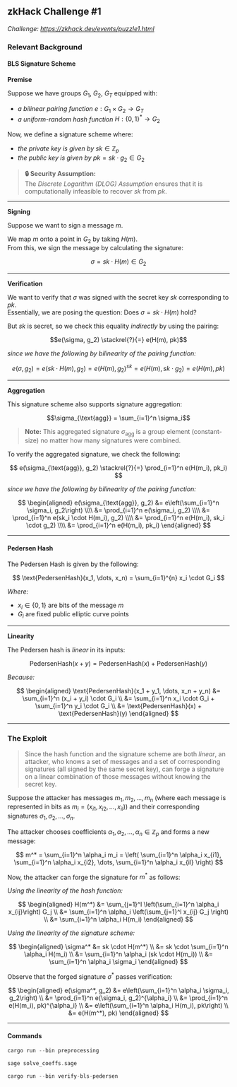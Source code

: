 ## zkHack Challenge #1
*Challenge: https://zkhack.dev/events/puzzle1.html*

### Relevant Background

#### BLS Signature Scheme

**Premise**

Suppose we have groups $G_1$, $G_2$, $G_T$ equipped with:

- *a bilinear pairing function* $e: G_1 \times G_2 \rightarrow G_T$
- *a uniform-random hash function* $H: \{0, 1\}^* \rightarrow G_2$

Now, we define a signature scheme where:
- *the private key is given by* $sk \in \mathbb{Z}_p$
- *the public key is given by* $pk = sk \cdot g_2 \in G_2$

> **🔒 Security Assumption:**  
> The *Discrete Logarithm (DLOG) Assumption* ensures that it is computationally infeasible to recover $sk$ from $pk$.

---

**Signing**

Suppose we want to sign a message $m$.  


We map $m$ onto a point in $G_2$ by taking $H(m)$.  
From this, we sign the message by calculating the signature:  

$$\sigma = sk \cdot H(m) \in G_2$$

---

**Verification**

We want to verify that $\sigma$ was signed with the secret key $sk$ corresponding to $pk$.  
Essentially, we are posing the question: Does $\sigma = sk \cdot H(m)$ hold?

But $sk$ is secret, so we check this equality *indirectly* by using the pairing:

$$e(\sigma, g_2) \stackrel{?}{=} e(H(m), pk)$$

*since we have the following by bilinearity of the pairing function:*

$$e(\sigma, g_2) = e(sk \cdot H(m), g_2) = e(H(m), g_2)^{sk} = e(H(m), sk \cdot g_2) = e(H(m), pk)$$

---

**Aggregation**

This signature scheme also supports signature aggregation:

$$\sigma_{\text{agg}} = \sum_{i=1}^n \sigma_i$$

> **Note:** This aggregated signature $\sigma_{\text{agg}}$ is a group element (constant-size) no matter how many signatures were combined.

To verify the aggregated signature, we check the following:

$$
e(\sigma_{\text{agg}}, g_2) \stackrel{?}{=} \prod_{i=1}^n e(H(m_i), pk_i)
$$

*since we have the following by bilinearity of the pairing function:*

$$
\begin{aligned}
e(\sigma_{\text{agg}}, g_2) &= e\left(\sum_{i=1}^n \sigma_i, g_2\right) \\\\
                            &= \prod_{i=1}^n e(\sigma_i, g_2) \\\\
                            &= \prod_{i=1}^n e(sk_i \cdot H(m_i), g_2) \\\\
                            &= \prod_{i=1}^n e(H(m_i), sk_i \cdot g_2) \\\\
                            &= \prod_{i=1}^n e(H(m_i), pk_i)
\end{aligned}
$$

---

#### Pedersen Hash

The Pedersen Hash is given by the following:

$$
\text{PedersenHash}(x_1, \dots, x_n) = \sum_{i=1}^{n} x_i \cdot G_i
$$

*Where:*
- $x_i \in \{0,1\}$ are bits of the message $m$
- $G_i$ are fixed public elliptic curve points

---

**Linearity**

The Pedersen hash is *linear* in its inputs:

$$
\text{PedersenHash}(x + y) = \text{PedersenHash}(x) + \text{PedersenHash}(y)
$$

*Because:*

$$
\begin{aligned}
\text{PedersenHash}(x_1 + y_1, \dots, x_n + y_n) &= \sum_{i=1}^n (x_i + y_i) \cdot G_i \\
                                                  &= \sum_{i=1}^n x_i \cdot G_i + \sum_{i=1}^n y_i \cdot G_i \\
                                                  &= \text{PedersenHash}(x) + \text{PedersenHash}(y)
\end{aligned}
$$


---

### The Exploit

> Since the hash function and the signature scheme are both *linear*, an attacker, who knows a set of messages and a set of corresponding signatures (all signed by the same secret key), can forge a signature on a linear combination of those messages without knowing the secret key.

Suppose the attacker has messages $m_1, m_2, \dots, m_n$ (where each message is represented in bits as $m_i = (x_{i1}, x_{i2}, \dots, x_{il})$) and their corresponding signatures $\sigma_1, \sigma_2, \dots, \sigma_n$.

The attacker chooses coefficients $\alpha_1, \alpha_2, \dots, \alpha_n \in \mathbb{Z}_p$ and forms a new message:

$$
m^* = \sum_{i=1}^n \alpha_i m_i = \left( \sum_{i=1}^n \alpha_i x_{i1}, \sum_{i=1}^n \alpha_i x_{i2}, \dots, \sum_{i=1}^n \alpha_i x_{il} \right)
$$

Now, the attacker can forge the signature for $m^*$ as follows:

*Using the linearity of the hash function:*

$$
\begin{aligned}
H(m^*) &= \sum_{j=1}^l \left(\sum_{i=1}^n \alpha_i x_{ij}\right) G_j \\
       &= \sum_{i=1}^n \alpha_i \left(\sum_{j=1}^l x_{ij} G_j \right) \\
       &= \sum_{i=1}^n \alpha_i H(m_i)
\end{aligned}
$$

*Using the linearity of the signature scheme:*

$$
\begin{aligned}
\sigma^* &= sk \cdot H(m^*) \\
         &= sk \cdot \sum_{i=1}^n \alpha_i H(m_i) \\
         &= \sum_{i=1}^n \alpha_i (sk \cdot H(m_i)) \\
         &= \sum_{i=1}^n \alpha_i \sigma_i
\end{aligned}
$$

Observe that the forged signature $\sigma^*$ passes verification:

$$
\begin{aligned}
e(\sigma^*, g_2) &= e\left(\sum_{i=1}^n \alpha_i \sigma_i, g_2\right) \\
                 &= \prod_{i=1}^n e(\sigma_i, g_2)^{\alpha_i} \\
                 &= \prod_{i=1}^n e(H(m_i), pk)^{\alpha_i} \\
                 &= e\left(\sum_{i=1}^n \alpha_i H(m_i), pk\right) \\
                 &= e(H(m^*), pk)
\end{aligned}
$$

---

#### Commands

```rust
cargo run --bin preprocessing
```

```rust
sage solve_coeffs.sage
```

```rust
cargo run --bin verify-bls-pedersen
```